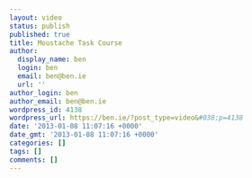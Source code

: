 ```yaml
---
layout: video
status: publish
published: true
title: Moustache Task Course
author:
  display_name: ben
  login: ben
  email: ben@ben.ie
  url: ''
author_login: ben
author_email: ben@ben.ie
wordpress_id: 4138
wordpress_url: https://ben.ie/?post_type=video&#038;p=4138
date: '2013-01-08 11:07:16 +0000'
date_gmt: '2013-01-08 11:07:16 +0000'
categories: []
tags: []
comments: []
---
```


